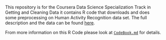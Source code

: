 This repository is for the Coursera Data Science Specialization Track in Getting and Cleaning Data it contains R code that downloads and does some preprocessing on Human
Activity Recognition data set. The full description and the data can be found
[here](http://archive.ics.uci.edu/ml/datasets/Human+Activity+Recognition+Using+Smartphones).

From more information on this R Code please look at [`CodeBook.md`](https://github.com/kaniick/GetandCleanData_Assignment/blob/master/CodeBook.md) for details.


 
